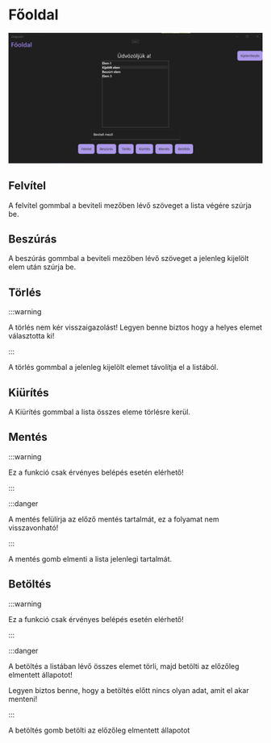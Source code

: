 # Főoldal

![Főoldal](assets/main.png)

## Felvítel

A felvítel gommbal a beviteli mezőben lévő szöveget a lista végére szúrja be.

## Beszúrás

A beszúrás gommbal a beviteli mezőben lévő szöveget a jelenleg kijelölt elem után szúrja be.

## Törlés

:::warning

A törlés nem kér visszaigazolást! Legyen benne biztos hogy a helyes elemet választotta ki!

:::

A törlés gommbal a jelenleg kijelölt elemet távolítja el a listából.

## Kiürítés

A Kiürítés gommbal a lista összes eleme törlésre kerül.

## Mentés

:::warning

Ez a funkció csak érvényes belépés esetén elérhető!

:::

:::danger

A mentés felülírja az előző mentés tartalmát, ez a folyamat nem visszavonható!

:::

A mentés gomb elmenti a lista jelenlegi tartalmát.

## Betöltés

:::warning

Ez a funkció csak érvényes belépés esetén elérhető!

:::

:::danger

A betöltés a listában lévő összes elemet törli, majd betölti az előzőleg elmentett állapotot!

Legyen biztos benne, hogy a betöltés előtt nincs olyan adat, amit el akar menteni!

:::

A betöltés gomb betölti az előzőleg elmentett állapotot